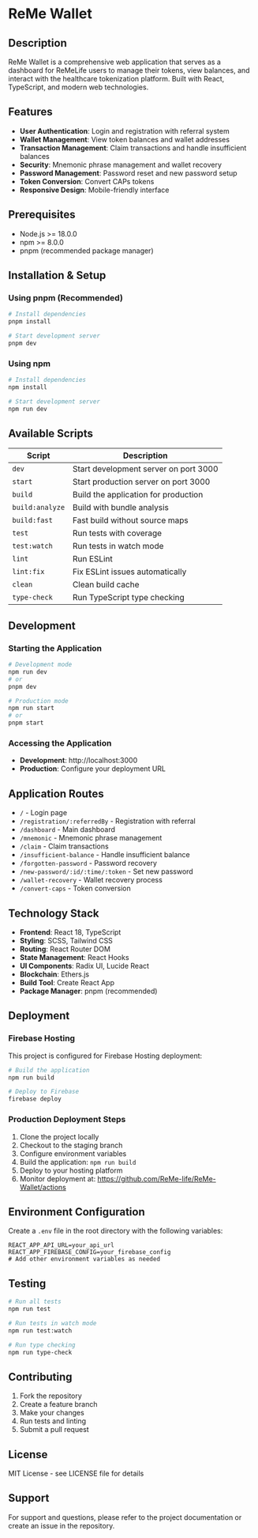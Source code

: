# ReMe Wallet

## Description

ReMe Wallet is a comprehensive web application that serves as a dashboard for ReMeLife users to manage their tokens, view balances, and interact with the healthcare tokenization platform. Built with React, TypeScript, and modern web technologies.

## Features

- **User Authentication**: Login and registration with referral system
- **Wallet Management**: View token balances and wallet addresses
- **Transaction Management**: Claim transactions and handle insufficient balances
- **Security**: Mnemonic phrase management and wallet recovery
- **Password Management**: Password reset and new password setup
- **Token Conversion**: Convert CAPs tokens
- **Responsive Design**: Mobile-friendly interface

## Prerequisites

- Node.js >= 18.0.0
- npm >= 8.0.0
- pnpm (recommended package manager)

## Installation & Setup

### Using pnpm (Recommended)
```bash
# Install dependencies
pnpm install

# Start development server
pnpm dev
```

### Using npm
```bash
# Install dependencies
npm install

# Start development server
npm run dev
```

## Available Scripts

| Script | Description |
|--------|-------------|
| `dev` | Start development server on port 3000 |
| `start` | Start production server on port 3000 |
| `build` | Build the application for production |
| `build:analyze` | Build with bundle analysis |
| `build:fast` | Fast build without source maps |
| `test` | Run tests with coverage |
| `test:watch` | Run tests in watch mode |
| `lint` | Run ESLint |
| `lint:fix` | Fix ESLint issues automatically |
| `clean` | Clean build cache |
| `type-check` | Run TypeScript type checking |

## Development

### Starting the Application
```bash
# Development mode
npm run dev
# or
pnpm dev

# Production mode
npm run start
# or
pnpm start
```

### Accessing the Application
- **Development**: http://localhost:3000
- **Production**: Configure your deployment URL

## Application Routes

- `/` - Login page
- `/registration/:referredBy` - Registration with referral
- `/dashboard` - Main dashboard
- `/mnemonic` - Mnemonic phrase management
- `/claim` - Claim transactions
- `/insufficient-balance` - Handle insufficient balance
- `/forgotten-password` - Password recovery
- `/new-password/:id/:time/:token` - Set new password
- `/wallet-recovery` - Wallet recovery process
- `/convert-caps` - Token conversion

## Technology Stack

- **Frontend**: React 18, TypeScript
- **Styling**: SCSS, Tailwind CSS
- **Routing**: React Router DOM
- **State Management**: React Hooks
- **UI Components**: Radix UI, Lucide React
- **Blockchain**: Ethers.js
- **Build Tool**: Create React App
- **Package Manager**: pnpm (recommended)

## Deployment

### Firebase Hosting
This project is configured for Firebase Hosting deployment:

```bash
# Build the application
npm run build

# Deploy to Firebase
firebase deploy
```

### Production Deployment Steps
1. Clone the project locally
2. Checkout to the staging branch
3. Configure environment variables
4. Build the application: `npm run build`
5. Deploy to your hosting platform
6. Monitor deployment at: https://github.com/ReMe-life/ReMe-Wallet/actions

## Environment Configuration

Create a `.env` file in the root directory with the following variables:
```
REACT_APP_API_URL=your_api_url
REACT_APP_FIREBASE_CONFIG=your_firebase_config
# Add other environment variables as needed
```

## Testing

```bash
# Run all tests
npm run test

# Run tests in watch mode
npm run test:watch

# Run type checking
npm run type-check
```

## Contributing

1. Fork the repository
2. Create a feature branch
3. Make your changes
4. Run tests and linting
5. Submit a pull request

## License

MIT License - see LICENSE file for details

## Support

For support and questions, please refer to the project documentation or create an issue in the repository.
